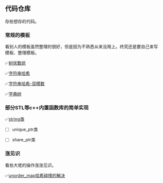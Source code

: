 ## 代码仓库

存些想存的代码。

### 常规的模板

看别人的模板虽然整理的很好，但是因为不熟悉从来没用上。终究还是要自己来写模板、整理模板。

✅[树状数组](./template_codes/BIT.cpp)

✅[字符串哈希](./template_codes/stringHash.cpp)

✅[字符串哈希-双模数](./template_codes/stringDoubleHash.cpp)

✅[字典树](./template_codes/Trie.cpp)

### 部分STL等c++内置函数库的简单实现

✅[string类](./inner_cpp/string/string.cpp)

- [ ] unique_ptr类

- [ ] share_ptr类


### 涨见识

看些大佬的操作涨涨见识。

✅[unorder_map哈希碰撞的解决](./extend_codes/hashHitOfUMP.cpp)


